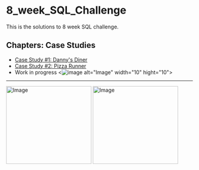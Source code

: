 # 8_week_SQL_Challenge
This is the solutions to 8 week SQL challenge.  

## Chapters: Case Studies
- [Case Study #1: Danny's Diner](#case-study-1-dannys-diner)
- [Case Study #2: Pizza Runner](#case-study-2-pizza-runner)
- Work in progress <![image](https://github.com/Praneetbond/8_week_SQL_Challenge/assets/126821894/7b357fea-5398-49cf-adaf-25a25262faa6) alt="Image" width="10" hight="10">

***

<img src="https://user-images.githubusercontent.com/81607668/127727503-9d9e7a25-93cb-4f95-8bd0-20b87cb4b459.png" alt="Image" width="230" height="210"> <img src="https://user-images.githubusercontent.com/81607668/127271856-3c0d5b4a-baab-472c-9e24-3c1e3c3359b2.png" alt="Image" width="230" height="210">
